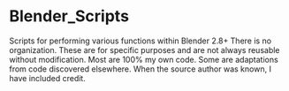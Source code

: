 # Blender_Scripts
Scripts for performing  various functions within Blender 2.8+
There is no organization.
These are for specific purposes and are not always reusable without modification.
Most are 100% my own code. Some are adaptations from code discovered elsewhere. When the source author was known, I have included credit.
